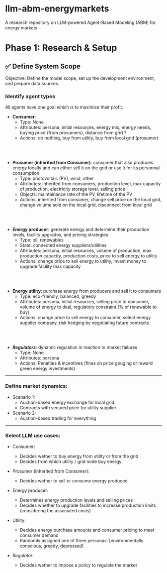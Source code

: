 # llm-abm-energymarkets
A research repository on LLM-powered Agent-Based Modeling (ABM) for energy markets


# Phase 1: Research & Setup

## ✅ Define System Scope
Objective: Define the model scope, set up the development environment, and prepare data sources.
### Identify agent types

All agents have one goal which is to maximise their profit.

- **Consumer**:
    - Type: None
    - Attributes: persona, initial resources, energy mix, energy needs, buying price (from prosumers), distance from grid ?
    - Actions: do nothing, buy from utility, buy from local grid (prosumer)
<br> 
<br>

- **Prosumer (inherited from Consumer)**: consumer that also produces energy locally and can either sell it on the grid or use it for its personnal consumption 
    - Type: photovoltaic (PV), wind, other
    - Attributes: inherited from consumers, production level, max capacity of production, electricity storage level, selling price
    - Objects: maintainance rate of the PV, lifetime of the PV
    - Actions: inherited from consumer, change sell price on the local grid, change volume sold on the local grid, disconnect from local grid
<br> 
<br>

- **Energy producer**: generate energy and determine their production levels, facility upgrades, and pricing strategies
    - Type: oil, renewables
    - State: connected energy suppliers/utilities
    - Attributes: persona, initial resources, volume of production, max production capacity, production costs, price to sell energy to utility
    - Actions: change price to sell energy to utility, invest money to upgrade facility max capacity
<br> 
<br>

- **Energy utility**: purchase energy from producers and sell it to consumers
    - Type: eco-friendly, balanced, greedy
    - Attributes: persona, initial resources, selling price to consumer, volume of energy to deal, regulatory constraint (% of renewable to buy)
    - Actions: change price to sell energy to consumer, select energy supplier company, risk hedging by negotiating future contracts
<br> 
<br>

- ***Regulators***: dynamic regulation in reaction to market failures
    - Type: None
    - Attributes: persona
    - Actions: Penalties & incentives (fines on price gouging or reward green energy investments)


---

### Define market dynamics:

- Scenario 1: 
    -   Auction-based energy exchange for local grid
    -   Contracts with secured price for utility supplier
- Scenario 2: 
    - Auction-based trading for everything


---

### Select LLM use cases: 

- Consumer:
    - Decides wether to buy energy from utility or from the grid
    - Decides from which utility / grid node buy energy

- Prosumer (inherited from Consumer):
    - Decides wether to sell or consume energy produced

- Energy producer:
    - Determines energy production levels and selling prices
    - Decides whether to upgrade facilities to increase production limits (considering the associated costs)


- Utility:
    - Decides energy purchase amounts and consumer pricing to meet consumer demand
    - Randomly assigned one of three personas: [environmentally conscious, greedy, depressed]

- *Regulator*:
    - Decides wether to impose a policy to regulate the market